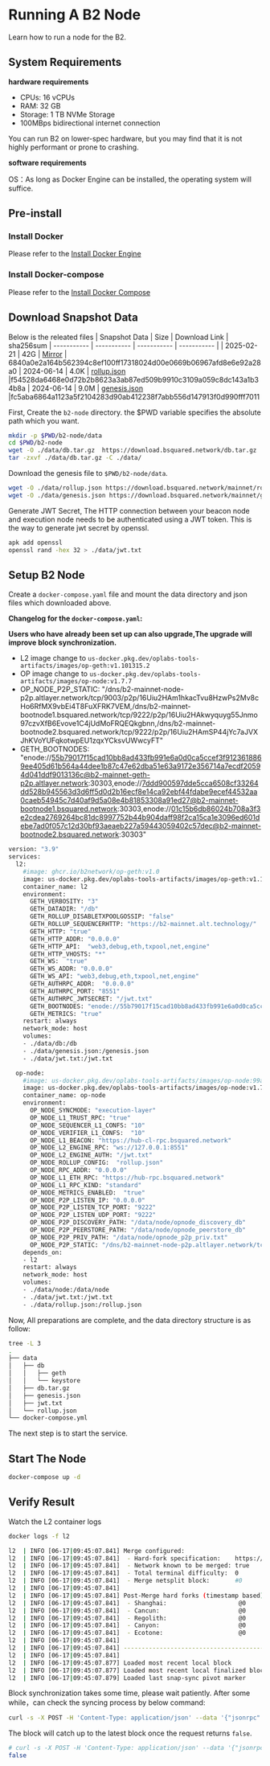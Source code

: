 # Running A B2 Node

Learn how to run a node for the B2.

## System Requirements

**hardware requirements**

- CPUs: 16 vCPUs
- RAM:  32 GB
- Storage: 1 TB NVMe Storage
- 100MBps bidirectional internet connection

You can run B2 on lower-spec hardware, but you may find that it is not highly performant or prone to crashing.

**software requirements**


OS：As long as Docker Engine can be installed, the operating system will suffice.

## Pre-install

### Install Docker

Please refer to the [Install Docker Engine](https://docs.docker.com/engine/install/)

### Install Docker-compose

Please refer to the [Install Docker Compose](https://docs.docker.com/compose/install/standalone/)

## Download Snapshot Data
Below is the releated files
| Snapshot Data     | Size | Download Link | sha256sum
| ----------- | ----------- | ----------- | ----------- |
| 2025-02-21   | 42G     | [Mirror](https://download.bsquared.network/db.tar.gz) | 6840a0e2a164b562394c8ef100ff17318024d00e0669b06967afd8e6e92a28a0 
| 2024-06-14     | 4.0K     | [rollup.json](https://download.bsquared.network/mainnet/rollup.json) |f54528da6468e0d72b2b8623a3ab87ed509b9910c3109a059c8dc143a1b34b8a
| 2024-06-14     | 9.0M     | [genesis.json](https://download.bsquared.network/mainnet/genesis.json) |fc5aba6864a1123a5f2104283d90ab412238f7abb556d147913f0d990fff7011

First, Create the ``b2-node`` directory.
the $PWD variable specifies the absolute path which you want.

```sh
mkdir -p $PWD/b2-node/data
cd $PWD/b2-node
wget -O ./data/db.tar.gz  https://download.bsquared.network/db.tar.gz
tar -zxvf ./data/db.tar.gz -C ./data/
```


Download the genesis file to `$PWD/b2-node/data`.

```bash
wget -O ./data/rollup.json https://download.bsquared.network/mainnet/rollup.json
wget -O ./data/genesis.json https://download.bsquared.network/mainnet/genesis.json
```
Generate JWT Secret, The HTTP connection between your beacon node and execution node needs to be authenticated using a JWT token. This is the way to generate jwt secret by openssl.

```bash
apk add openssl
openssl rand -hex 32 > ./data/jwt.txt
```

## Setup B2 Node

Create  a ``docker-compose.yaml`` file and mount the data directory and json files which downloaded above.

**Changelog for the ``docker-compose.yaml``:** 

**Users who have already been set up can also upgrade,The upgrade will improve block synchronization.**

- L2 image change to ``us-docker.pkg.dev/oplabs-tools-artifacts/images/op-geth:v1.101315.2``
- OP image change to ``us-docker.pkg.dev/oplabs-tools-artifacts/images/op-node:v1.7.7``
- OP_NODE_P2P_STATIC: "/dns/b2-mainnet-node-p2p.altlayer.network/tcp/9003/p2p/16Uiu2HAm1hkacTvu8HzwPs2Mv8cHo6RfMX9vbEi4T8FuXFRK7VEM,/dns/b2-mainnet-bootnode1.bsquared.network/tcp/9222/p2p/16Uiu2HAkwyquyg55Jnmo97czvXfB6Evove1C4jUdMoFRQEQkgbnn,/dns/b2-mainnet-bootnode2.bsquared.network/tcp/9222/p2p/16Uiu2HAmSP44jYc7aJVXJhKVoYUFqkotwpEU1zqxYCksvUWwcyFT" 
- GETH_BOOTNODES: "enode://55b79017f15cad10bb8ad433fb991e6a0d0ca5ccef3f9123618869ee405d61b564a44dee1b87c47e62dba51e63a9172e356714a7ecdf20594d041ddf9013136c@b2-mainnet-geth-p2p.altlayer.network:30303,enode://7ddd900597dde5cca6508cf33264dd528b945563d3d6ff5d0d2b16ecf8e14ca92ebf44fdabe9ecef44532aa0caeb54945c7d40af9d5a08e4b81853308a91ed27@b2-mainnet-bootnode1.bsquared.network:30303,enode://01c15b6db86024b708a3f3e2cdea2769264bc81dc8997752b44b904daff98f2ca15ca1e3096ed601debe7ad0f057c12d30bf93aeaeb227a59443059402c57dec@b2-mainnet-bootnode2.bsquared.network:30303" 

```bash
version: "3.9"
services:
  l2:
    #image: ghcr.io/b2network/op-geth:v1.0
    image: us-docker.pkg.dev/oplabs-tools-artifacts/images/op-geth:v1.101315.2 
    container_name: l2
    environment:
      GETH_VERBOSITY: "3"
      GETH_DATADIR: "/db"
      GETH_ROLLUP_DISABLETXPOOLGOSSIP: "false"
      GETH_ROLLUP_SEQUENCERHTTP: "https://b2-mainnet.alt.technology/"
      GETH_HTTP: "true"
      GETH_HTTP_ADDR: "0.0.0.0"
      GETH_HTTP_API:  "web3,debug,eth,txpool,net,engine"
      GETH_HTTP_VHOSTS: "*" 
      GETH_WS:  "true"
      GETH_WS_ADDR: "0.0.0.0"
      GETH_WS_API: "web3,debug,eth,txpool,net,engine"
      GETH_AUTHRPC_ADDR:  "0.0.0.0"
      GETH_AUTHRPC_PORT: "8551"
      GETH_AUTHRPC_JWTSECRET: "/jwt.txt"
      GETH_BOOTNODES: "enode://55b79017f15cad10bb8ad433fb991e6a0d0ca5ccef3f9123618869ee405d61b564a44dee1b87c47e62dba51e63a9172e356714a7ecdf20594d041ddf9013136c@b2-mainnet-geth-p2p.altlayer.network:30303,enode://7ddd900597dde5cca6508cf33264dd528b945563d3d6ff5d0d2b16ecf8e14ca92ebf44fdabe9ecef44532aa0caeb54945c7d40af9d5a08e4b81853308a91ed27@b2-mainnet-bootnode1.bsquared.network:30303,enode://01c15b6db86024b708a3f3e2cdea2769264bc81dc8997752b44b904daff98f2ca15ca1e3096ed601debe7ad0f057c12d30bf93aeaeb227a59443059402c57dec@b2-mainnet-bootnode2.bsquared.network:30303" 
      GETH_METRICS: "true"
    restart: always
    network_mode: host
    volumes:
    - ./data/db:/db
    - ./data/genesis.json:/genesis.json
    - ./data/jwt.txt:/jwt.txt

  op-node:
    #image: us-docker.pkg.dev/oplabs-tools-artifacts/images/op-node:99a53381019d3571359d989671ccf70f8d69dfd9
    image: us-docker.pkg.dev/oplabs-tools-artifacts/images/op-node:v1.7.7 
    container_name: op-node
    environment:
      OP_NODE_SYNCMODE: "execution-layer"
      OP_NODE_L1_TRUST_RPC: "true"
      OP_NODE_SEQUENCER_L1_CONFS: "10"
      OP_NODE_VERIFIER_L1_CONFS:  "10"
      OP_NODE_L1_BEACON: "https://hub-cl-rpc.bsquared.network"
      OP_NODE_L2_ENGINE_RPC: "ws://127.0.0.1:8551"
      OP_NODE_L2_ENGINE_AUTH: "/jwt.txt"
      OP_NODE_ROLLUP_CONFIG:  "rollup.json"
      OP_NODE_RPC_ADDR: "0.0.0.0"
      OP_NODE_L1_ETH_RPC: "https://hub-rpc.bsquared.network"
      OP_NODE_L1_RPC_KIND: "standard"
      OP_NODE_METRICS_ENABLED:  "true"
      OP_NODE_P2P_LISTEN_IP: "0.0.0.0"
      OP_NODE_P2P_LISTEN_TCP_PORT: "9222"
      OP_NODE_P2P_LISTEN_UDP_PORT: "9222"
      OP_NODE_P2P_DISCOVERY_PATH: "/data/node/opnode_discovery_db"
      OP_NODE_P2P_PEERSTORE_PATH: "/data/node/opnode_peerstore_db"
      OP_NODE_P2P_PRIV_PATH: "/data/node/opnode_p2p_priv.txt"
      OP_NODE_P2P_STATIC: "/dns/b2-mainnet-node-p2p.altlayer.network/tcp/9003/p2p/16Uiu2HAm1hkacTvu8HzwPs2Mv8cHo6RfMX9vbEi4T8FuXFRK7VEM,/dns/b2-mainnet-bootnode1.bsquared.network/tcp/9222/p2p/16Uiu2HAkwyquyg55Jnmo97czvXfB6Evove1C4jUdMoFRQEQkgbnn,/dns/b2-mainnet-bootnode2.bsquared.network/tcp/9222/p2p/16Uiu2HAmSP44jYc7aJVXJhKVoYUFqkotwpEU1zqxYCksvUWwcyFT"
    depends_on:
    - l2
    restart: always
    network_mode: host
    volumes:
    - ./data/node:/data/node
    - ./data/jwt.txt:/jwt.txt
    - ./data/rollup.json:/rollup.json
```

Now, All preparations are complete, and the data directory structure is as follow:
```bash
tree -L 3
.
├── data
│   ├── db
│   │   ├── geth
│   │   └── keystore
│   ├── db.tar.gz
│   ├── genesis.json
│   ├── jwt.txt
│   └── rollup.json
└── docker-compose.yml
```

The next step is to start the service.

## Start The Node

```bash
docker-compose up -d
```
## Verify Result

Watch the L2 container logs

```bash
docker logs -f l2
```
```bash
l2  | INFO [06-17|09:45:07.841] Merge configured:
l2  | INFO [06-17|09:45:07.841]  - Hard-fork specification:    https://github.com/ethereum/execution-specs/blob/master/network-upgrades/mainnet-upgrades/paris.md
l2  | INFO [06-17|09:45:07.841]  - Network known to be merged: true
l2  | INFO [06-17|09:45:07.841]  - Total terminal difficulty:  0
l2  | INFO [06-17|09:45:07.841]  - Merge netsplit block:       #0
l2  | INFO [06-17|09:45:07.841]
l2  | INFO [06-17|09:45:07.841] Post-Merge hard forks (timestamp based):
l2  | INFO [06-17|09:45:07.841]  - Shanghai:                    @0          (https://github.com/ethereum/execution-specs/blob/master/network-upgrades/mainnet-upgrades/shanghai.md)
l2  | INFO [06-17|09:45:07.841]  - Cancun:                      @0
l2  | INFO [06-17|09:45:07.841]  - Regolith:                    @0
l2  | INFO [06-17|09:45:07.841]  - Canyon:                      @0
l2  | INFO [06-17|09:45:07.841]  - Ecotone:                     @0
l2  | INFO [06-17|09:45:07.841]
l2  | INFO [06-17|09:45:07.841] ---------------------------------------------------------------------------------------------------------------------------------------------------------
l2  | INFO [06-17|09:45:07.841]
l2  | INFO [06-17|09:45:07.877] Loaded most recent local block           number=2,593,146 hash=12c9b9..19e5d4 td=0 age=3d2h17m
l2  | INFO [06-17|09:45:07.877] Loaded most recent local finalized block number=2,592,324 hash=5dd607..3a9f3c td=0 age=3d2h44m
l2  | INFO [06-17|09:45:07.879] Loaded last snap-sync pivot marker       number=2,190,015
```

Block synchronization takes some time, please wait patiently.
After some while，can check the syncing process by below command:

```bash
curl -s -X POST -H 'Content-Type: application/json' --data '{"jsonrpc":"2.0","method":"eth_syncing","params":[],"id":1}' http://localhost:8545 | jq '.result'
```

The block will catch up to the latest block once the request returns `false`.

```bash
# curl -s -X POST -H 'Content-Type: application/json' --data '{"jsonrpc":"2.0","method":"eth_syncing","params":[],"id":1}' http://localhost:8545 | jq '.result'
false
```

